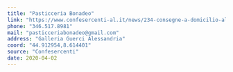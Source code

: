 ```yaml
---
title: "Pasticceria Bonadeo"
link: "https://www.confesercenti-al.it/news/234-consegne-a-domicilio-alessandria-lista-aggiornata-al-26-marzo.html"
phone: "346.517.8981"
mail: "pasticceriabonadeo@gmail.com"
address: "Galleria Guerci Alessandria"
coord: "44.912954,8.614401"
source: "Confesercenti"
date: 2020-04-02
---
```



